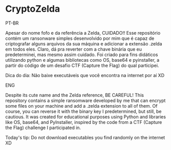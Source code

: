 # CryptoZelda

PT-BR

Apesar do nome fofo e da referência a Zelda, CUIDADO!! Esse repositório contém um ransonware simples desenvolvido por mim que é capaz de criptografar alguns arquivos da sua máquina e adicionar a extensão .zelda em todos eles. Claro, dá pra reverter com a chave binária que eu predeterminei, mas mesmo assim cuidado. Foi criado para fins didáticos utilizando python e algumas bibliotecas como OS, base64 e pyinstaller, a partir do código de um desafio CTF (Capture the Flag) do qual participei. 

Dica do dia: Não baixe executáveis que você encontra na internet por aí XD

ENG

Despite its cute name and the Zelda reference, BE CAREFUL! This repository contains a simple ransomware developed by me that can encrypt some files on your machine and add a .zelda extension to all of them. Of course, you can reverse it with the binary key I predetermined, but still, be cautious. It was created for educational purposes using Python and libraries like OS, base64, and PyInstaller, inspired by the code from a CTF (Capture the Flag) challenge I participated in.

Today's tip: Do not download executables you find randomly on the internet XD

